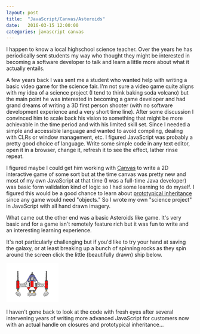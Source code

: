 ```yaml
---
layout: post
title:  "JavaScript/Canvas/Asteroids"
date:   2016-03-15 12:00:00
categories: javascript canvas
---
```


I happen to know a local highschool science teacher.  Over the years he has periodically sent students my way who thought they might be interested in becoming a software developer to talk and learn a little more about what it actually entails.

A few years back I was sent me a student who wanted help with writing a basic video game for the science fair.  I'm not sure a video game quite aligns with my idea of a science project (I tend to think baking soda volcano) but the main point he was interested in becoming a game developer and had grand dreams of writing a 3D first person shooter (with no software development experience and a very short time line).  After some discussion I convinced him to scale back his vision to something that might be more achievable in the time period and with his limited skill set.  Since I needed a simple and accessible language and wanted to avoid compiling, dealing with CLRs or window management, etc. I figured JavaScript was probably a pretty good choice of language.  Write some simple code in any text editor, open it in a browser, change it, refresh it to see the effect, lather rinse repeat.

I figured maybe I could get him working with [Canvas](https://developer.mozilla.org/en-US/docs/Web/API/Canvas_API) to write a 2D interactive game of some sort but at the time canvas was pretty new and most of my own JavaScript at that time (I was a full-time Java developer) was basic form validation kind of logic so I had some learning to do myself.  I figured this would be a good chance to learn about [prototypical inheritance](https://developer.mozilla.org/en-US/docs/Web/JavaScript/Inheritance_and_the_prototype_chain) since any game would need "objects."  So I wrote my own "science project" in JavaScript with all hand drawn imagery.

What came out the other end was a basic Asteroids like game.  It's very basic and for a game isn't remotely feature rich but it was fun to write and an interesting learning experience.

It's not particularly challenging but if you'd like to try your hand at saving the galaxy, or at least breaking up a bunch of spinning rocks as they spin around the screen click the little (beautifully drawn) ship below.

<a href="/asteroids/" target="_blank"><img src="/asteroids/img/spaceship_thrusters.png" /></a>

I haven't gone back to look at the code with fresh eyes after several intervening years of writing more advanced JavaScript for customers now with an actual handle on closures and prototypical inheritance...